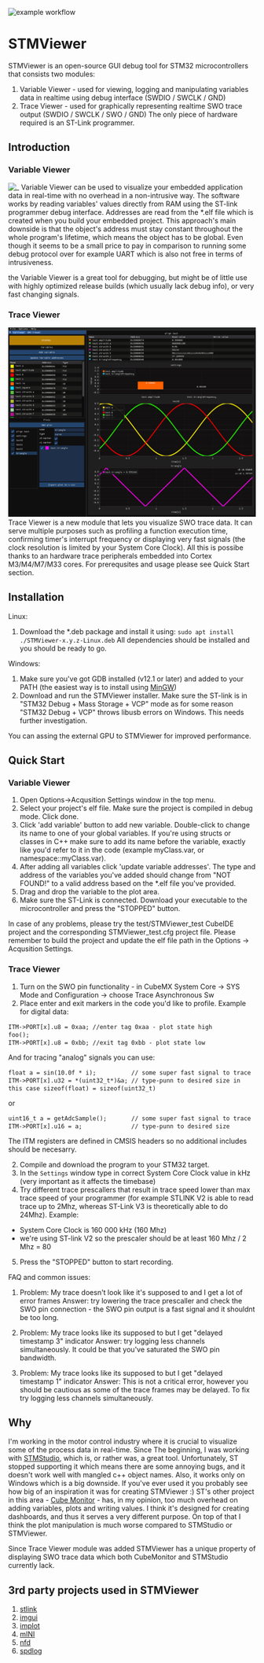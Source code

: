 ![example workflow](https://github.com/klonyyy/STMViewer/actions/workflows/build.yaml/badge.svg)

# STMViewer 
STMViewer is an open-source GUI debug tool for STM32 microcontrollers that consists two modules:
1. Variable Viewer - used for viewing, logging and manipulating variables data in realtime using debug interface (SWDIO / SWCLK / GND)
2. Trace Viewer - used for graphically representing realtime SWO trace output (SWDIO / SWCLK / SWO / GND)
The only piece of hardware required is an ST-Link programmer. 

## Introduction

### Variable Viewer
![_](./docs/STMViewer.gif)
Variable Viewer can be used to visualize your embedded application data in real-time with no overhead in a non-intrusive way. The software works by reading variables' values directly from RAM using the ST-link programmer debug interface. Addresses are read from the *.elf file which is created when you build your embedded project. This approach's main downside is that the object's address must stay constant throughout the whole program's lifetime, which means the object has to be global. Even though it seems to be a small price to pay in comparison to running some debug protocol over for example UART which is also not free in terms of intrusiveness.

the Variable Viewer is a great tool for debugging, but might be of little use with highly optimized release builds (which usually lack debug info), or very fast changing signals.

### Trace Viewer 
![_](./docs/trace.gif)
Trace Viewer is a new module that lets you visualize SWO trace data. It can serve multiple purposes such as profiling a function execution time, confirming timer's interrupt frequency or displaying very fast signals (the clock resolution is limited by your System Core Clock). All this is possibe thanks to an hardware trace peripherals embedded into Cortex M3/M4/M7/M33 cores. For prerequsites and usage please see Quick Start section. 


## Installation

Linux: 
1. Download the *.deb package and install it using:
`sudo apt install ./STMViewer-x.y.z-Linux.deb`
All dependencies should be installed and you should be ready to go. 

Windows: 
1. Make sure you've got GDB installed (v12.1 or later) and added to your PATH (the easiest way is to install using [MinGW](https://www.mingw-w64.org))
2. Download and run the STMViewer installer. Make sure the ST-link is in "STM32 Debug + Mass Storage + VCP" mode as for some reason "STM32 Debug + VCP" throws libusb errors on Windows. This needs further investigation. 

You can assing the external GPU to STMViewer for improved performance. 

## Quick Start

### Variable Viewer
1. Open Options->Acqusition Settings window in the top menu. 
2. Select your project's elf file. Make sure the project is compiled in debug mode. Click done. 
3. Click 'add variable' button to add new variable. Double-click to change its name to one of your global variables. If you're using structs or classes in C++ make sure to add its name before the variable, exactly like you'd refer to it in the code (example myClass.var, or namespace::myClass.var). 
4. After adding all variables click 'update variable addresses'. The type and address of the variables you've added should change from "NOT FOUND!" to a valid address based on the *.elf file you've provided.
5. Drag and drop the variable to the plot area.
6. Make sure the ST-Link is connected. Download your executable to the microcontroller and press the "STOPPED" button. 

In case of any problems, please try the test/STMViewer_test CubeIDE project and the corresponding STMViewer_test.cfg project file. Please remember to build the project and update the elf file path in the Options -> Acqusition Settings. 

### Trace Viewer 
1. Turn on the SWO pin functionality - in CubeMX System Core -> SYS Mode and Configuration -> choose Trace Asynchronous Sw
1. Place enter and exit markers in the code you'd like to profile. Example for digital data: 
```
ITM->PORT[x].u8 = 0xaa; //enter tag 0xaa - plot state high
foo();
ITM->PORT[x].u8 = 0xbb; //exit tag 0xbb - plot state low
```
And for tracing "analog" signals you can use: 
```
float a = sin(10.0f * i);          // some super fast signal to trace
ITM->PORT[x].u32 = *(uint32_t*)&a; // type-punn to desired size in this case sizeof(float) = sizeof(uint32_t)
```
or

```
uint16_t a = getAdcSample();       // some super fast signal to trace
ITM->PORT[x].u16 = a;              // type-punn to desired size
```

The ITM registers are defined in CMSIS headers so no additional includes should be necesarry.

2. Compile and download the program to your STM32 target.
3. In the `Settings` window type in correct System Core Clock value in kHz (very important as it affects the timebase)
4. Try different trace prescallers that result in trace speed lower than max trace speed of your programmer (for example STLINK V2 is able to read trace up to 2Mhz, whereas ST-Link V3 is theoretically able to do 24Mhz). Example:
- System Core Clock is 160 000 kHz (160 Mhz)
- we're using ST-link V2 so the prescaler should be at least 160 Mhz / 2 Mhz = 80
5. Press the "STOPPED" button to start recording.

FAQ and common issues: 
1. Problem: My trace doesn't look like it's supposed to and I get a lot of error frames
Answer: try lowering the trace prescaller and check the SWO pin connection - the SWO pin output is a fast signal and it shouldnt be too long.

2. Problem: My trace looks like its supposed to but I get "delayed timestamp 3" indicator
Answer: try logging less channels simultaneously. It could be that you've saturated the SWO pin bandwidth.

3. Problem: My trace looks like its supposed to but I get "delayed timestamp 1" indicator
Answer: This is not a critical error, however you should be cautious as some of the trace frames may be delayed. To fix try logging less channels simultaneously.


## Why
I'm working in the motor control industry where it is crucial to visualize some of the process data in real-time. Since The beginning, I was working with [STMStudio](https://www.st.com/en/development-tools/stm-studio-stm32.html), which is, or rather was, a great tool. Unfortunately, ST stopped supporting it which means there are some annoying bugs, and it doesn't work well with mangled c++ object names. Also, it works only on Windows which is a big downside. If you've ever used it you probably see how big of an inspiration it was for creating STMViewer :) ST's other project in this area - [Cube Monitor](https://www.st.com/en/development-tools/stm32cubemonitor.html) - has, in my opinion, too much overhead on adding variables, plots and writing values. I think it's designed for creating dashboards, and thus it serves a very different purpose. On top of that I think the plot manipulation is much worse compared to STMStudio or STMViewer. 

Since Trace Viewer module was added STMViewer has a unique property of displaying SWO trace data which both CubeMonitor and STMStudio currently lack. 

## 3rd party projects used in STMViewer

1. [stlink](https://github.com/stlink-org/stlink)
2. [imgui](https://github.com/ocornut/imgui)
3. [implot](https://github.com/epezent/implot)
4. [mINI](https://github.com/pulzed/mINI)
5. [nfd](https://github.com/btzy/nativefiledialog-extended)
6. [spdlog](https://github.com/gabime/spdlog)

